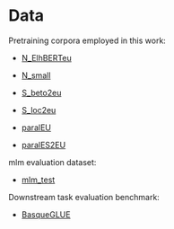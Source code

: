 # Data

Pretraining corpora employed in this work:

* [N_ElhBERTeu]()
* [N_small]()
* [S_beto2eu]()
* [S_loc2eu]()

* [paralEU]()
* [paralES2EU]()

mlm evaluation dataset:
* [mlm_test]()

Downstream task evaluation benchmark:
* [BasqueGLUE](https://huggingface.co/datasets/orai-nlp/basqueGLUE)
